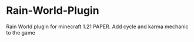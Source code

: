 # Rain-World-Plugin
Rain World plugin for minecraft 1.21 PAPER. Add cycle and karma mechanic to the game
